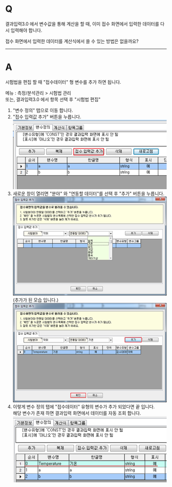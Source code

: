 # Q

결과입력3.0 에서 변수값을 통해 계산을 할 때, 이미 접수 화면에서 입력한 데이터를 다시 입력해야 합니다.  

접수 화면에서 입력한 데이터를 계산식에서 쓸 수 있는 방법은 없을까요?  

***
# A
시험법을 편집 할 때 "접수데이터" 형 변수를 추가 하면 됩니다.  

메뉴 : 측정/분석관리 > 시험법 관리  
         또는, 결과입력3.0 에서 항목 선택 후 "시험법 편집"  

1. "변수 정의" 탭으로 이동 합니다.  
1. "접수 입력값 추가" 버튼을 누릅니다.  
![](/assets/faq/004-15/01이미지_613.png)  
3. 새로운 창이 열리면 "분야" 와 "연동할 데이터"를 선택 후 "추가" 버튼을 누릅니다.  
![](/assets/faq/004-15/02이미지_614.png)  
(추가가 된 모습 입니다.)  
![](/assets/faq/004-15/03이미지_615.png)  
4. 이렇게 변수 정의 탭에 "접수데이터" 유형의 변수가 추가 되었다면 끝 입니다.  
해당 변수가 존재 하면 결과입력 화면에서 데이터를 자동 조회 합니다.  
![](/assets/faq/004-15/04이미지_616.png)  
